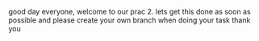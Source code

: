 good day everyone, welcome to our prac 2. lets get this done as soon as possible and please create your own branch when doing your task thank you
